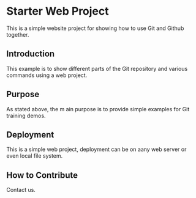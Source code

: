 # Starter Web Project

This is a simple website project for showing how to use Git and Github together.

## Introduction

This example is to show different parts of the Git repository and various commands using a web project.

## Purpose

As stated above, the m ain purpose is to provide simple examples for Git training demos.

## Deployment

This is a simple web project, deployment can be on aany web server or even local file system.

## How to Contribute

Contact us.